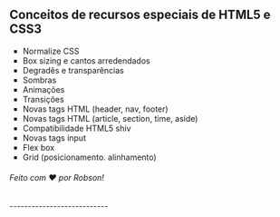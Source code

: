 ## Conceitos de recursos especiais de HTML5 e CSS3

<ul type="square">
    <li>Normalize CSS
    <li>Box sizing e cantos arredendados
    <li>Degradês e transparências
    <li>Sombras
    <li>Animações
    <li>Transições
    <li>Novas tags HTML (header, nav, footer)
    <li>Novas tags HTML (article, section, time, aside)
    <li>Compatibilidade HTML5 shiv
    <li>Novas tags input
    <li>Flex box
    <li>Grid (posicionamento. alinhamento)
</ul>

<h6>Feito com ♥ por Robson!</h6>
---------------------------
